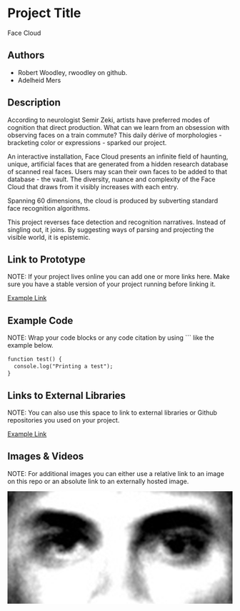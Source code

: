 # Project Title
Face Cloud

## Authors
- Robert Woodley, rwoodley on github.
- Adelheid Mers

## Description

According to neurologist Semir Zeki, artists have preferred modes of cognition that direct production. What can we learn from an obsession with observing faces on a train commute? This daily dérive of morphologies  - bracketing color or expressions - sparked our project. 

An interactive installation, Face Cloud presents an infinite field of haunting, unique, artificial faces that are  generated from a hidden research database of scanned real faces. Users may scan their own faces to be added to that database - the vault. The diversity, nuance and complexity of the Face Cloud that draws from it visibly increases with each entry. 

Spanning 60 dimensions, the cloud is produced by subverting standard face recognition algorithms.

This project reverses face detection and recognition narratives. Instead of singling out, it joins. By suggesting ways of parsing and projecting the visible world, it is epistemic.


## Link to Prototype
NOTE: If your project lives online you can add one or more links here. Make sure you have a stable version of your project running before linking it.

[Example Link](http://www.google.com "Example Link")

## Example Code
NOTE: Wrap your code blocks or any code citation by using ``` like the example below.
```
function test() {
  console.log("Printing a test");
}
```
## Links to External Libraries
 NOTE: You can also use this space to link to external libraries or Github repositories you used on your project.

[Example Link](http://www.google.com "Example Link")

## Images & Videos
NOTE: For additional images you can either use a relative link to an image on this repo or an absolute link to an externally hosted image.

![Splage Image](project_images/splashPage.jpg?raw=true "Splash Image")

